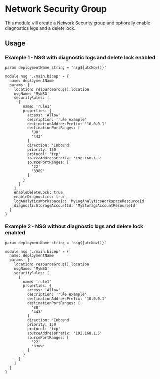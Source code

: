 # Network Security Group
This module will create a Network Security group and optionally enable diagnostics logs and a delete lock.

## Usage

### Example 1 - NSG with diagnostic logs and delete lock enabled
``` bicep
param deploymentName string = 'nsg${utcNow()}'

module nsg './main.bicep' = {
  name: deploymentName
  params: {
    location: resourceGroup().location
    nsgName: 'MyNSG'
    securityRules: [
      {
        name: 'rule1'
        properties: {
          access: 'Allow'
          description: 'rule example'
          destinationAddressPrefix: '10.0.0.1'
          destinationPortRanges: [
            '80'
            '443'
          ]
          direction: 'Inbound'
          priority: 150
          protocol: 'tcp'
          sourceAddressPrefix: '192.168.1.5'
          sourcePortRanges: [
            '22'
            '3389'
          ]
        }
      }
    ]
    enableDeleteLock: true
    enableDiagnostics: true
    logAnalyticsWorkspaceId: 'MyLogAnalyticsWorkspaceResourceId'
    diagnosticStorageAccountId: 'MyStorageAccountResourceId'
  }
}
```

### Example 2 - NSG without diagnostic logs and delete lock enabled
``` bicep
param deploymentName string = 'nsg${utcNow()}'

module nsg './main.bicep' = {
  name: deploymentName
  params: {
    location: resourceGroup().location
    nsgName: 'MyNSG'
    securityRules: [
      {
        name: 'rule1'
        properties: {
          access: 'Allow'
          description: 'rule example'
          destinationAddressPrefix: '10.0.0.1'
          destinationPortRanges: [
            '80'
            '443'
          ]
          direction: 'Inbound'
          priority: 150
          protocol: 'tcp'
          sourceAddressPrefix: '192.168.1.5'
          sourcePortRanges: [
            '22'
            '3389'
          ]
        }
      }
    ]
  }
}
```